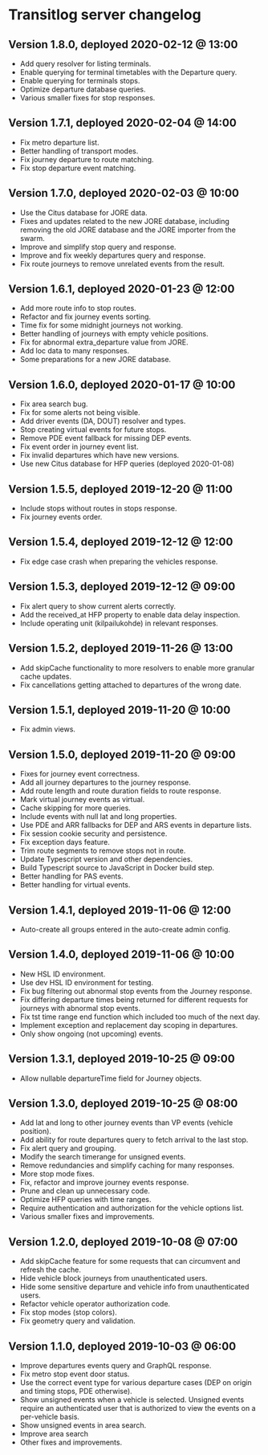 # Transitlog server changelog

## Version 1.8.0, deployed 2020-02-12 @ 13:00

- Add query resolver for listing terminals.
- Enable querying for terminal timetables with the Departure query.
- Enable querying for terminals stops.
- Optimize departure database queries.
- Various smaller fixes for stop responses.

## Version 1.7.1, deployed 2020-02-04 @ 14:00

- Fix metro departure list.
- Better handling of transport modes.
- Fix journey departure to route matching.
- Fix stop departure event matching.

## Version 1.7.0, deployed 2020-02-03 @ 10:00

- Use the Citus database for JORE data.
- Fixes and updates related to the new JORE database, including removing the old JORE database and the JORE importer from the swarm.
- Improve and simplify stop query and response.
- Improve and fix weekly departures query and response.
- Fix route journeys to remove unrelated events from the result.

## Version 1.6.1, deployed 2020-01-23 @ 12:00

- Add more route info to stop routes.
- Refactor and fix journey events sorting.
- Time fix for some midnight journeys not working.
- Better handling of journeys with empty vehicle positions.
- Fix for abnormal extra_departure value from JORE.
- Add loc data to many responses.
- Some preparations for a new JORE database.

## Version 1.6.0, deployed 2020-01-17 @ 10:00

- Fix area search bug.
- Fix for some alerts not being visible.
- Add driver events (DA, DOUT) resolver and types.
- Stop creating virtual events for future stops.
- Remove PDE event fallback for missing DEP events.
- Fix event order in journey event list.
- Fix invalid departures which have new versions.
- Use new Citus database for HFP queries (deployed 2020-01-08)

## Version 1.5.5, deployed 2019-12-20 @ 11:00

- Include stops without routes in stops response.
- Fix journey events order.

## Version 1.5.4, deployed 2019-12-12 @ 12:00

- Fix edge case crash when preparing the vehicles response.

## Version 1.5.3, deployed 2019-12-12 @ 09:00

- Fix alert query to show current alerts correctly.
- Add the received_at HFP property to enable data delay inspection.
- Include operating unit (kilpailukohde) in relevant responses.

## Version 1.5.2, deployed 2019-11-26 @ 13:00

- Add skipCache functionality to more resolvers to enable more granular cache updates.
- Fix cancellations getting attached to departures of the wrong date.

## Version 1.5.1, deployed 2019-11-20 @ 10:00

- Fix admin views.

## Version 1.5.0, deployed 2019-11-20 @ 09:00

- Fixes for journey event correctness.
- Add all journey departures to the journey response.
- Add route length and route duration fields to route response.
- Mark virtual journey events as virtual.
- Cache skipping for more queries.
- Include events with null lat and long properties.
- Use PDE and ARR fallbacks for DEP and ARS events in departure lists.
- Fix session cookie security and persistence.
- Fix exception days feature.
- Trim route segments to remove stops not in route.
- Update Typescript version and other dependencies.
- Build Typescript source to JavaScript in Docker build step.
- Better handling for PAS events.
- Better handling for virtual events.

## Version 1.4.1, deployed 2019-11-06 @ 12:00

- Auto-create all groups entered in the auto-create admin config.

## Version 1.4.0, deployed 2019-11-06 @ 10:00

- New HSL ID environment.
- Use dev HSL ID environment for testing.
- Fix bug filtering out abnormal stop events from the Journey response.
- Fix differing departure times being returned for different requests for journeys with abnormal stop events.
- Fix tst time range end function which included too much of the next day.
- Implement exception and replacement day scoping in departures.
- Only show ongoing (not upcoming) events.

## Version 1.3.1, deployed 2019-10-25 @ 09:00

- Allow nullable departureTime field for Journey objects.

## Version 1.3.0, deployed 2019-10-25 @ 08:00

- Add lat and long to other journey events than VP events (vehicle position).
- Add ability for route departures query to fetch arrival to the last stop.
- Fix alert query and grouping.
- Modify the search timerange for unsigned events.
- Remove redundancies and simplify caching for many responses.
- More stop mode fixes.
- Fix, refactor and improve journey events response.
- Prune and clean up unnecessary code.
- Optimize HFP queries with time ranges.
- Require authentication and authorization for the vehicle options list.
- Various smaller fixes and improvements.

## Version 1.2.0, deployed 2019-10-08 @ 07:00

- Add skipCache feature for some requests that can circumvent and refresh the cache.
- Hide vehicle block journeys from unauthenticated users.
- Hide some sensitive departure and vehicle info from unauthenticated users.
- Refactor vehicle operator authorization code.
- Fix stop modes (stop colors).
- Fix geometry query and validation.

## Version 1.1.0, deployed 2019-10-03 @ 06:00

- Improve departures events query and GraphQL response.
- Fix metro stop event door status.
- Use the correct event type for various departure cases (DEP on origin and timing stops, PDE otherwise).
- Show unsigned events when a vehicle is selected. Unsigned events require an authenticated user that is authorized to view the events on a per-vehicle basis.
- Show unsigned events in area search.
- Improve area search
- Other fixes and improvements.

